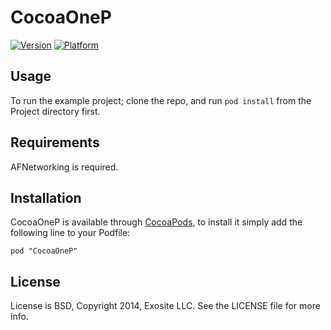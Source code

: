 # CocoaOneP

[![Version](http://cocoapod-badges.herokuapp.com/v/CocoaOneP/badge.png)](http://cocoadocs.org/docsets/CocoaOneP)
[![Platform](http://cocoapod-badges.herokuapp.com/p/CocoaOneP/badge.png)](http://cocoadocs.org/docsets/CocoaOneP)

## Usage

To run the example project; clone the repo, and run `pod install` from the Project directory first.

## Requirements

AFNetworking is required.

## Installation

CocoaOneP is available through [CocoaPods](http://cocoapods.org), to install
it simply add the following line to your Podfile:

    pod "CocoaOneP"


## License

License is BSD, Copyright 2014, Exosite LLC. See the LICENSE file for more info.
